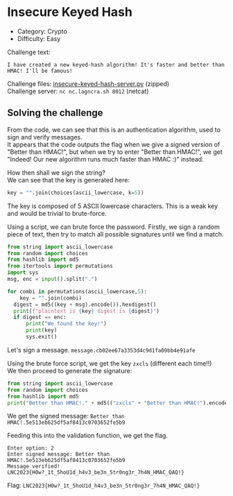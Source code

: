 
# Insecure Keyed Hash 

- Category: Crypto
- Difficulty: Easy

Challenge text:
```
I have created a new keyed-hash algorithm! It's faster and better than HMAC! I'll be famous!
```

Challenge files: [insecure-keyed-hash-server.py](insecure-keyed-hash-server.py) (zipped)  
Challenge server: ` nc nc.lagncra.sh 8012 ` (netcat)
## Solving the challenge

From the code, we can see that this is an authentication algorithm, used to sign and verify messages.  
It appears that the code outputs the flag when we give a signed version of "Better than HMAC!", but when we try to enter "Better than HMAC!", we get "Indeed! Our new algorithm runs much faster than HMAC :)" instead.

How then shall we sign the string?  
We can see that the key is generated here:
```python
key = "".join(choices(ascii_lowercase, k=5))
```
The key is composed of 5 ASCII lowercase characters. This is a weak key and would be trivial to brute-force.

Using a script, we can brute force the password. Firstly, we sign a random piece of text, then try to match all possible signatures until we find a match.
```python
from string import ascii_lowercase
from random import choices
from hashlib import md5
from itertools import permutations
import sys
msg, enc = input().split(".")

for combi in permutations(ascii_lowercase,5):
	key = "".join(combi)
  digest = md5((key + msg).encode()).hexdigest()
  print(f"plaintext is {key} digest is {digest}")
  if digest == enc:
      print("We found the key!")
      print(key)
      sys.exit()

```
Let's sign a message.
`message.cb02ee67a3353d4c9d1fa09bb4e91afe`

Using the brute force script, we get the key `zxcls` (different each time!!)  
We then proceed to generate the signature:
```python
from string import ascii_lowercase
from random import choices
from hashlib import md5
print("Better than HMAC!." + md5(("zxcls" + "Better than HMAC!").encode()).hexdigest())
```

We get the signed message: `Better than HMAC!.5e513eb625df5af8413c0703652fe5b9`

Feeding this into the validation function, we get the flag.
```
Enter option: 2
Enter signed message: Better than HMAC!.5e513eb625df5af8413c0703652fe5b9
Message verified!
LNC2023{H0w?_1t_5hoU1d_h4v3_be3n_5tr0ng3r_7h4N_HMAC_QAQ!}
```

Flag: `LNC2023{H0w?_1t_5hoU1d_h4v3_be3n_5tr0ng3r_7h4N_HMAC_QAQ!}`
